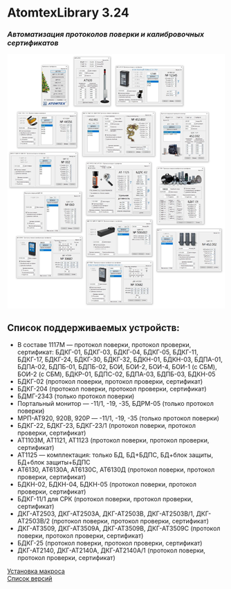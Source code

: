 # AtomtexLibrary 3.24
### <i>Автоматизация протоколов поверки и калибровочных сертификатов</i>

![alt tag](allBD2.jpg)
## Список поддерживаемых устройств:

* В составе 1117М — протокол поверки, протокол проверки, сертификат: БДКГ-01, БДКГ-03, БДКГ-04, БДКГ-05, БДКГ-11, БДКГ-17, БДКГ-24, БДКГ-30, БДКГ-32, БДКН-01, БДКН-03, БДПА-01, БДПА-02, БДПБ-01, БДПБ-02, БОИ, БОИ-2, БОИ-4, БОИ-1 (с СБМ), БОИ-2 (с СБМ), БДКР-01, БДПС-02, БДПА-03, БДПБ-03, БДКН-05
* БДКГ-02 (протокол поверки, протокол проверки, сертификат) 
* БДКГ-204 (протокол поверки, протокол проверки, сертификат)
* БДМГ-2343 (только протокол поверки)
* Портальный монитор — -11/1, -19, -35, БДРМ-05 (только протокол поверки)
* МРП-АТ920, 920В, 920Р — -11/1, -19, -35 (только протокол поверки)
* БДКГ-22, БДКГ-23, БДКГ-23/1 (протокол поверки, протокол проверки, сертификат)
* АТ1103М, АТ1121, АТ1123 (протокол поверки, протокол проверки, сертификат)
* АТ1125 — комплектация: только БД, БД+БДПС, БД+блок защиты, БД+блок защиты+БДПС
* АТ6130, АТ6130А, АТ6130С, АТ6130Д (протокол поверки, протокол проверки, сертификат)
* БДКН-02, БДКН-04, БДКН-05 (протокол поверки, протокол проверки, сертификат)
* БДКГ-11/1 для СРК (протокол поверки, протокол проверки, сертификат)
* ДКГ-АТ2503, ДКГ-АТ2503А, ДКГ-АТ2503B, ДКГ-АТ2503B/1, ДКГ-АТ2503B/2 (протокол поверки, протокол проверки, сертификат)
* ДКГ-АТ3509, ДКГ-АТ3509А, ДКГ-АТ3509B, ДКГ-АТ3509С (протокол поверки, протокол проверки, сертификат)
* БДКГ-25 (протокол поверки, протокол проверки, сертификат)
* ДКГ-АТ2140, ДКГ-АТ2140А, ДКГ-АТ2140А/1 (протокол поверки, протокол проверки, сертификат)

[Установка макроса](./INSTALL.md)  
[Список версий](./VERSION.md)

